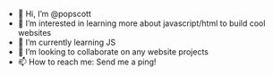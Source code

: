 - 👋 Hi, I’m @popscott
- 👀 I’m interested in learning more about javascript/html to build cool websites
- 🌱 I’m currently learning JS
- 💞️ I’m looking to collaborate on any website projects
- 📫 How to reach me: Send me a ping!

<!---
popscott/popscott is a ✨ special ✨ repository because its `README.md` (this file) appears on your GitHub profile.
You can click the Preview link to take a look at your changes.
--->
